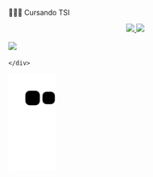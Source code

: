 


👨🏻‍💻 Cursando TSI 

<div align="center">
  <a href="https://github.com/VilmarFelipe">
  <img height="180em" src="https://github-readme-stats.vercel.app/api?username=VilmarFelipe&show_icons=true&theme=merko&include_all_commits=true&count_private=true"/>
  <img height="180em" src="https://github-readme-stats.vercel.app/api/top-langs/?username=VilmarFelipe&layout=compact&langs_count=7&theme=merko"/>
</div>
  
<div style="display: inline_block"><br>

  
<div>
  <a href="https://instagram.com/vilmarfelipe11" target="_blank"><img src="https://img.shields.io/badge/-Instagram-%23E4405F?style=for-the-badge&logo=instagram&logoColor=white" target="_blank"></a>
  
 	</div>
  
![Snake animation](https://github.com/rafaballerini/rafaballerini/blob/output/github-contribution-grid-snake.svg)
